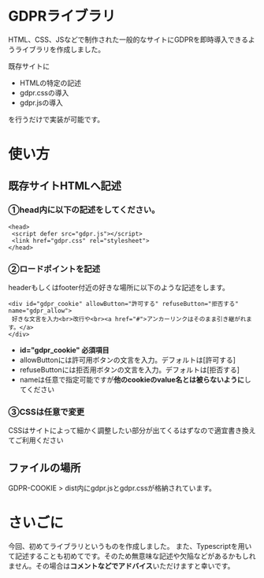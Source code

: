# GDPRライブラリ
HTML、CSS、JSなどで制作された一般的なサイトにGDPRを即時導入できるようライブラリを作成しました。

既存サイトに
- HTMLの特定の記述
- gdpr.cssの導入
- gdpr.jsの導入

を行うだけで実装が可能です。
# 使い方
## 既存サイトHTMLへ記述
### ①head内に以下の記述をしてください。
```
<head>
 <script defer src="gdpr.js"></script>
 <link href="gdpr.css" rel="stylesheet">
</head>
```
### ②ロードポイントを記述
headerもしくはfooter付近の好きな場所に以下のような記述をします。
```
<div id="gdpr_cookie" allowButton="許可する" refuseButton="拒否する" name="gdpr_allow">
 好きな文言を入力<br>改行や<br><a href="#">アンカーリンクはそのまま引き継がれます。</a>
</div>
```
- **id="gdpr_cookie" 必須項目**
- allowButtonには許可用ボタンの文言を入力。デフォルトは[許可する]
- refuseButtonには拒否用ボタンの文言を入力。デフォルトは[拒否する]
- nameは任意で指定可能ですが**他のcookieのvalue名とは被らないように**してください
### ③CSSは任意で変更
CSSはサイトによって細かく調整したい部分が出てくるはずなので適宜書き換えてご利用ください
## ファイルの場所
GDPR-COOKIE > dist内にgdpr.jsとgdpr.cssが格納されています。
# さいごに
今回、初めてライブラリというものを作成しました。
また、Typescriptを用いて記述することも初めてです。そのため無意味な記述や欠陥などがあるかもしれません。その場合は**コメントなどでアドバイス**いただけますと幸いです。
